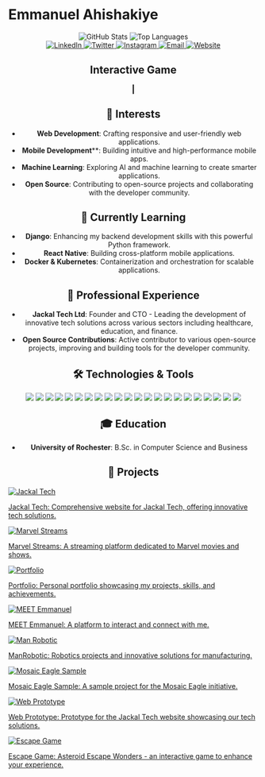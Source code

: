 # Emmanuel Ahishakiye

<div align="center">
    <img src="https://github-readme-stats.vercel.app/api?username=eahishak&show_icons=true&theme=radical&include_all_commits=true&count_private=true" alt="GitHub Stats" />
    <img src="https://github-readme-stats.vercel.app/api/top-langs/?username=eahishak&layout=compact&theme=radical&langs_count=10" alt="Top Languages" />
</div>

<div align="center">
    <a href="https://www.linkedin.com/in/emmanuelahishakiye/">
        <img src="https://img.shields.io/badge/LinkedIn-Connect-blue?style=for-the-badge&logo=linkedin" alt="LinkedIn">
    </a>
    <a href="https://twitter.com/ema__vx">
        <img src="https://img.shields.io/badge/Twitter-Follow-blue?style=for-the-badge&logo=twitter" alt="Twitter">
    </a>
    <a href="https://www.instagram.com/_emlucky/">
        <img src="https://img.shields.io/badge/Instagram-Follow-red?style=for-the-badge&logo=instagram" alt="Instagram">
    </a>
    <a href="mailto:eahishak@u.rochester.edu">
        <img src="https://img.shields.io/badge/Email-Contact-red?style=for-the-badge&logo=gmail" alt="Email">
    </a>
    <a href="https://eahishakiye.com/">
        <img src="https://img.shields.io/badge/Website-Visit-green?style=for-the-badge&logo=google-chrome" alt="Website">
    </a>
</div>

<div align="center">
    <h2>Interactive Game</h2>
    <canvas id="gameCanvas" width="480" height="320" style="border:1px solid #000000;"></canvas>
    <script>
        var canvas = document.getElementById('gameCanvas');
        var ctx = canvas.getContext('2d');
        var ballRadius = 10;
        var x = canvas.width / 2;
        var y = canvas.height - 30;
        var dx = 2;
        var dy = -2;
        var paddleHeight = 10;
        var paddleWidth = 75;
        var paddleX = (canvas.width - paddleWidth) / 2;
        var rightPressed = false;
        var leftPressed = false;

        document.addEventListener("keydown", keyDownHandler, false);
        document.addEventListener("keyup", keyUpHandler, false);

        function keyDownHandler(e) {
            if (e.key == "Right" || e.key == "ArrowRight") {
                rightPressed = true;
            }
            else if (e.key == "Left" || e.key == "ArrowLeft") {
                leftPressed = true;
            }
        }

        function keyUpHandler(e) {
            if (e.key == "Right" || e.key == "ArrowRight") {
                rightPressed = false;
            }
            else if (e.key == "Left" || e.key == "ArrowLeft") {
                leftPressed = false;
            }
        }

        function drawBall() {
            ctx.beginPath();
            ctx.arc(x, y, ballRadius, 0, Math.PI * 2);
            ctx.fillStyle = "#0095DD";
            ctx.fill();
            ctx.closePath();
        }

        function drawPaddle() {
            ctx.beginPath();
            ctx.rect(paddleX, canvas.height - paddleHeight, paddleWidth, paddleHeight);
            ctx.fillStyle = "#0095DD";
            ctx.fill();
            ctx.closePath();
        }

        function draw() {
            ctx.clearRect(0, 0, canvas.width, canvas.height);
            drawBall();
            drawPaddle();

            if (x + dx > canvas.width - ballRadius || x + dx < ballRadius) {
                dx = -dx;
            }
            if (y + dy < ballRadius) {
                dy = -dy;
            }
            else if (y + dy > canvas.height - ballRadius) {
                if (x > paddleX && x < paddleX + paddleWidth) {
                    dy = -dy;
                }
                else {
                    document.location.reload();
                    clearInterval(interval);
                }
            }

            if (rightPressed && paddleX < canvas.width - paddleWidth) {
                paddleX += 7;
            }
            else if (leftPressed && paddleX > 0) {
                paddleX -= 7;
            }

            x += dx;
            y += dy;
        }

        var interval = setInterval(draw, 10);
    </script>
</div>

## 💬 Chatbot

<div align="center">
    <div class="chatbot-container" style="position: fixed; bottom: 20px; right: 20px; width: 300px; height: 400px; background-color: #f1f1f1; box-shadow: 0px 0px 10px rgba(0,0,0,0.1); border-radius: 10px; display: none; flex-direction: column; justify-content: space-between;">
        <div class="chatbot-header" style="padding: 10px; background-color: #0095DD; color: white; border-radius: 10px 10px 0 0;">Chatbot</div>
        <div class="chatbot-messages" style="flex: 1; overflow-y: auto; padding: 10px;"></div>
        <input type="text" class="chatbot-input" style="padding: 10px; border: none; border-top: 1px solid #ccc; border-radius: 0 0 10px 10px;" placeholder="Type a message..." />
    </div>
    <button class="chatbot-toggle" style="position: fixed; bottom: 20px; right: 20px; width: 50px; height: 50px; background-color: #0095DD; color: white; border: none; border-radius: 50%; cursor: pointer;">💬</button>
</div>

<script>
    document.addEventListener('DOMContentLoaded', function () {
        const chatbotToggle = document.querySelector('.chatbot-toggle');
        const chatbotContainer = document.querySelector('.chatbot-container');
        const chatbotInput = document.querySelector('.chatbot-input');
        const chatbotMessages = document.querySelector('.chatbot-messages');

        chatbotToggle.addEventListener('click', function () {
            chatbotContainer.style.display = chatbotContainer.style.display === 'flex' ? 'none' : 'flex';
        });

        chatbotInput.addEventListener('keypress', function (event) {
            if (event.key === 'Enter') {
                sendMessage();
            }
        });

        function sendMessage() {
            const message = chatbotInput.value.trim();
            if (message === '') return;

            addMessage('user', message);
            chatbotInput.value = '';

            setTimeout(() => {
                getResponse(message);
            }, 500);
        }

        function addMessage(sender, message) {
            const messageElement = document.createElement('div');
            messageElement.style.padding = '5px 10px';
            messageElement.style.margin = '5px 0';
            messageElement.style.borderRadius = '10px';
            messageElement.style.backgroundColor = sender === 'user' ? '#0095DD' : '#e1e1e1';
            messageElement.style.color = sender === 'user' ? 'white' : 'black';
            messageElement.textContent = message;
            chatbotMessages.appendChild(messageElement);
            chatbotMessages.scrollTop = chatbotMessages.scrollHeight;
        }

        function getResponse(message) {
            const responses = {
                'hello': 'Hi there! How can I help you?',
                'hi': 'Hello! How can I assist you today? If you have any questions about Emmanuel Ahishakiye or need help, feel free to ask!',
                'help': 'Sure, what do you need help with? You can also contact Emmanuel at eahishak@u.rochester.edu.',
                'who are you': "I am Emmanuel's personal chatbot, here to assist you with any questions or information you need. How can I help you today?",
            };

            const response = responses[message.toLowerCase()] || 'Sorry, I did not understand that. Can you please rephrase?';
            addMessage('bot', response);
        }
    });
</script>

## 👀 Interests
- **Web Development**: Crafting responsive and user-friendly web applications.
- **Mobile Development****: Building intuitive and high-performance mobile apps.
- **Machine Learning**: Exploring AI and machine learning to create smarter applications.
- **Open Source**: Contributing to open-source projects and collaborating with the developer community.

## 🌱 Currently Learning
- **Django**: Enhancing my backend development skills with this powerful Python framework.
- **React Native**: Building cross-platform mobile applications.
- **Docker & Kubernetes**: Containerization and orchestration for scalable applications.

## 💼 Professional Experience
- **Jackal Tech Ltd**: Founder and CTO - Leading the development of innovative tech solutions across various sectors including healthcare, education, and finance.
- **Open Source Contributions**: Active contributor to various open-source projects, improving and building tools for the developer community.

## 🛠️ Technologies & Tools

<div align="center">
    <img src="https://img.shields.io/badge/-C++-05122A?style=for-the-badge&logo=c%2B%2B" />
    <img src="https://img.shields.io/badge/-Python-05122A?style=for-the-badge&logo=python" />
    <img src="https://img.shields.io/badge/-JavaScript-05122A?style=for-the-badge&logo=javascript" />
    <img src="https://img.shields.io/badge/-Dart-05122A?style=for-the-badge&logo=dart" />
    <img src="https://img.shields.io/badge/-HTML5-05122A?style=for-the-badge&logo=html5" />
    <img src="https://img.shields.io/badge/-CSS3-05122A?style=for-the-badge&logo=css3" />
    <img src="https://img.shields.io/badge/-React-05122A?style=for-the-badge&logo=react" />
    <img src="https://img.shields.io/badge/-Vue.js-05122A?style=for-the-badge&logo=vue.js" />
    <img src="https://img.shields.io/badge/-Node.js-05122A?style=for-the-badge&logo=node.js" />
    <img src="https://img.shields.io/badge/-Express-05122A?style=for-the-badge&logo=express" />
    <img src="https://img.shields.io/badge/-React%20Native-05122A?style=for-the-badge&logo=react" />
    <img src="https://img.shields.io/badge/-Flutter-05122A?style=for-the-badge&logo=flutter" />
    <img src="https://img.shields.io/badge/-PostgreSQL-05122A?style=for-the-badge&logo=postgresql" />
    <img src="https://img.shields.io/badge/-MongoDB-05122A?style=for-the-badge&logo=mongodb" />
    <img src="https://img.shields.io/badge/-MySQL-05122A?style=for-the-badge&logo=mysql" />
    <img src="https://img.shields.io/badge/-Docker-05122A?style=for-the-badge&logo=docker" />
    <img src="https://img.shields.io/badge/-Kubernetes-05122A?style=for-the-badge&logo=kubernetes" />
    <img src="https://img.shields.io/badge/-Jenkins-05122A?style=for-the-badge&logo=jenkins" />
    <img src="https://img.shields.io/badge/-GitHub%20Actions-05122A?style=for-the-badge&logo=github-actions" />
    <img src="https://img.shields.io/badge/-AWS-05122A?style=for-the-badge&logo=amazon-aws" />
    <img src="https://img.shields.io/badge/-Azure-05122A?style=for-the-badge&logo=microsoft-azure" />
    <img src="https://img.shields.io/badge/-Google%20Cloud-05122A?style=for-the-badge&logo=google-cloud" />
</div>

## 🎓 Education
- **University of Rochester**: B.Sc. in Computer Science and Business

## 🚀 Projects

<div align="center">
    <a href="https://github.com/eahishak/jackal-tech" style="display: block; text-align: left;">
        <img src="https://github-readme-stats.vercel.app/api/pin/?username=eahishak&repo=jackal-tech&theme=radical" alt="Jackal Tech" />
        <p>Jackal Tech: Comprehensive website for Jackal Tech, offering innovative tech solutions.</p>
    </a>
    <a href="https://github.com/eahishak/marvel-streams" style="display: block; text-align: left;">
        <img src="https://github-readme-stats.vercel.app/api/pin/?username=eahishak&repo=marvel-streams&theme=radical" alt="Marvel Streams" />
        <p>Marvel Streams: A streaming platform dedicated to Marvel movies and shows.</p>
    </a>
    <a href="https://github.com/eahishak/Emmanuel-Ahishakiye-Portfolio" style="display: block; text-align: left;">
        <img src="https://github-readme-stats.vercel.app/api/pin/?username=eahishak&repo=Emmanuel-Ahishakiye-Portfolio&theme=radical" alt="Portfolio" />
        <p>Portfolio: Personal portfolio showcasing my projects, skills, and achievements.</p>
    </a>
    <a href="https://github.com/eahishak/MEETEmmanuel" style="display: block; text-align: left;">
        <img src="https://github-readme-stats.vercel.app/api/pin/?username=eahishak&repo=MEETEmmanuel&theme=radical" alt="MEET Emmanuel" />
        <p>MEET Emmanuel: A platform to interact and connect with me.</p>
    </a>
    <a href="https://github.com/eahishak/ManRobotic" style="display: block; text-align: left;">
        <img src="https://github-readme-stats.vercel.app/api/pin/?username=eahishak&repo=ManRobotic&theme=radical" alt="Man Robotic" />
        <p>ManRobotic: Robotics projects and innovative solutions for manufacturing.</p>
    </a>
    <a href="https://github.com/eahishak/Mosaic-Eagle-Sample" style="display: block; text-align: left;">
        <img src="https://github-readme-stats.vercel.app/api/pin/?username=eahishak&repo=Mosaic-Eagle-Sample&theme=radical" alt="Mosaic Eagle Sample" />
        <p>Mosaic Eagle Sample: A sample project for the Mosaic Eagle initiative.</p>
    </a>
    <a href="https://github.com/eahishak/Jackal-Tech--Web-Prototype" style="display: block; text-align: left;">
        <img src="https://github-readme-stats.vercel.app/api/pin/?username=eahishak&repo=Jackal-Tech--Web-Prototype&theme=radical" alt="Web Prototype" />
        <p>Web Prototype: Prototype for the Jackal Tech website showcasing our tech solutions.</p>
    </a>
    <a href="https://github.com/eahishak/Escape-Game" style="display: block; text-align: left;">
        <img src="https://github-readme-stats.vercel.app/api/pin/?username=eahishak&repo=Escape-Game&theme=radical" alt="Escape Game" />
        <p>Escape Game: Asteroid Escape Wonders - an interactive game to enhance your experience.</p>
    </a>
</div>
